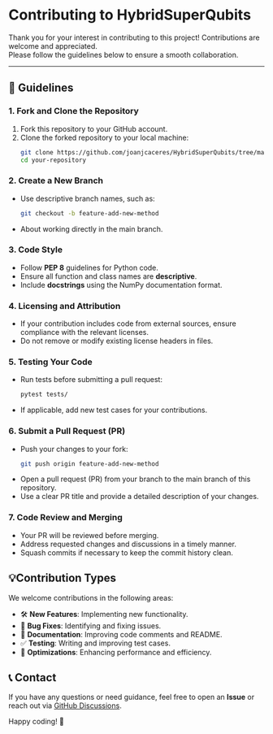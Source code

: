 # Contributing to HybridSuperQubits

Thank you for your interest in contributing to this project! Contributions are welcome and appreciated.  
Please follow the guidelines below to ensure a smooth collaboration.

---

## 📌 Guidelines

### 1. Fork and Clone the Repository
1. Fork this repository to your GitHub account.
2. Clone the forked repository to your local machine:
   ```sh
   git clone https://github.com/joanjcaceres/HybridSuperQubits/tree/main/HybridSuperQubits
   cd your-repository
    ```
### 2. Create a New Branch
- Use descriptive branch names, such as:
  ```sh
  git checkout -b feature-add-new-method
  ```
- About working directly in the main branch.

### 3. Code Style
- Follow **PEP 8** guidelines for Python code.
- Ensure all function and class names are **descriptive**.
- Include **docstrings** using the NumPy documentation format.

### 4. Licensing and Attribution
- If your contribution includes code from external sources, ensure compliance with the relevant licenses.
- Do not remove or modify existing license headers in files.

### 5. Testing Your Code
- Run tests before submitting a pull request:
  ```sh
  pytest tests/
  ```

- If applicable, add new test cases for your contributions.

### 6. Submit a Pull Request (PR)
- Push your changes to your fork:
  ```sh
  git push origin feature-add-new-method
  ```
- Open a pull request (PR) from your branch to the main branch of this repository.
- Use a clear PR title and provide a detailed description of your changes.

### 7. Code Review and Merging
- Your PR will be reviewed before merging.
- Address requested changes and discussions in a timely manner.
- Squash commits if necessary to keep the commit history clean.

## 💡Contribution Types
We welcome contributions in the following areas:
- 🛠 **New Features**: Implementing new functionality.
- 🐛 **Bug Fixes**: Identifying and fixing issues.
- 📖 **Documentation**: Improving code comments and README.
- ✅ **Testing**: Writing and improving test cases.
- 🚀 **Optimizations**: Enhancing performance and efficiency.

## 📞 Contact
If you have any questions or need guidance, feel free to open an **Issue** or reach out via 
[GitHub Discussions](https://github.com/joanjcaceres/HybridSuperQubits/discussions).

Happy coding! 🚀

